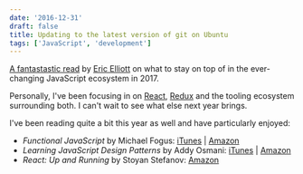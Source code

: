 ```yaml
---
date: '2016-12-31'
draft: false
title: Updating to the latest version of git on Ubuntu
tags: ['JavaScript', 'development']
---
```


[A fantastastic read](https://medium.com/javascript-scene/top-javascript-frameworks-topics-to-learn-in-2017-700a397b711#.2micvl2c8) by [Eric Elliott](https://ericelliottjs.com) on what to stay on top of in the ever-changing JavaScript ecosystem in 2017.<!-- excerpt -->

Personally, I've been focusing in on [React](https://facebook.github.io/react), [Redux](https://github.com/reactjs/redux) and the tooling ecosystem surrounding both. I can't wait to see what else next year brings.

I've been reading quite a bit this year as well and have particularly enjoyed:

- _Functional JavaScript_ by Michael Fogus: [iTunes](https://geo.itunes.apple.com/us/book/functional-javascript/id657571134?mt=11&uo=4&at=11lvuD) | [Amazon](http://www.amazon.com/dp/1449360726/?tag=corydme-20)
- _Learning JavaScript Design Patterns_ by Addy Osmani: [iTunes](https://geo.itunes.apple.com/us/book/learning-javascript-design/id552162547?mt=11&uo=4&at=11lvuD) | [Amazon](http://www.amazon.com/dp/1449331815/?tag=corydme-20)
- _React: Up and Running_ by Stoyan Stefanov: [Amazon](http://www.amazon.com/dp/1491931825/?tag=corydme-20)
